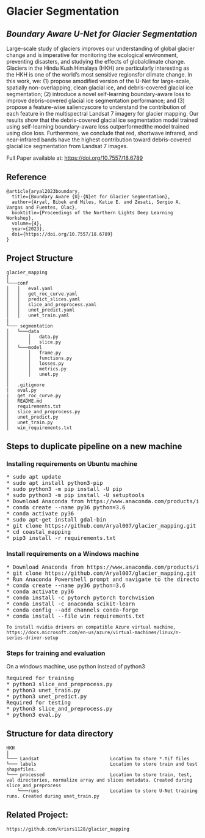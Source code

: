 # Glacier Segmentation
## _Boundary Aware U-Net for Glacier Segmentation_

Large-scale  study  of  glaciers  improves  our  understanding  of  global  glacier  change  and  is  imperative for monitoring the ecological environment, preventing disasters, and studying the effects of globalclimate  change.  Glaciers  in  the  Hindu  Kush  Himalaya  (HKH)  are  particularly  interesting  as  the HKH  is  one  of  the  world’s  most  sensitive  regionsfor climate change.  In this work, we:  (1) propose amodified version of the U-Net for large-scale, spatially non-overlapping, clean glacial ice, and debris-covered  glacial  ice  segmentation;   (2)  introduce  a  novel  self-learning  boundary-aware  loss  to  improve debris-covered glacial ice segmentation performance;  and (3) propose a feature-wise saliencyscore  to  understand  the  contribution  of  each  feature  in  the  multispectral  Landsat  7  imagery  for  glacier mapping.  Our results show that the debris-covered glacial ice segmentation model trained using self-learning boundary-aware loss outperformedthe model trained using dice loss.  Furthermore, we  conclude  that  red,  shortwave  infrared,  and  near-infrared  bands  have  the  highest  contribution  toward debris-covered glacial ice segmentation from  Landsat 7 images.

Full Paper available at: https://doi.org/10.7557/18.6789

## Reference

```
@article{aryal2023boundary,
  title={Boundary Aware {U}-{N}et for Glacier Segmentation},
  author={Aryal, Bibek and Miles, Katie E. and Zesati, Sergio A. Vargas and Fuentes, Olac},
  booktitle={Proceedings of the Northern Lights Deep Learning Workshop},
  volume={4},
  year={2023},
  doi={https://doi.org/10.7557/18.6789}
}
```

## Project Structure
```
glacier_mapping
│
└───conf
│   │   eval.yaml
│   │   get_roc_curve.yaml
│   │   predict_slices.yaml
│   │   slice_and_preprocess.yaml
│   │   unet_predict.yaml
│   │   unet_train.yaml
|
└─── segmentation
│   └───data
│       │   data.py
│       │   slice.py
│   └───model
│       │   frame.py
│       │   functions.py
│       │   losses.py
│       │   metrics.py
│       │   unet.py  
│   
│   .gitignore
|   eval.py
|   get_roc_curve.py
│   README.md
│   requirements.txt
│   slice_and_preprocess.py
│   unet_predict.py
│   unet_train.py
│   win_requirements.txt
```

## Steps to duplicate pipeline on a new machine

### Installing requirements on Ubuntu machine
<pre>
* sudo apt update                                                   Install python pip, setuptools
* sudo apt install python3-pip
* sudo python3 -m pip install -U pip
* sudo python3 -m pip install -U setuptools
* Download Anaconda from https://www.anaconda.com/products/individual
* conda create --name py36 python=3.6                               Create a new Anaconda environment for python 3.6
* conda activate py36
* sudo apt-get install gdal-bin
* git clone https://github.com/Aryal007/glacier_mapping.git        Clone Repository
* cd coastal_mapping                                                Change directory to coastal mapping
* pip3 install -r requirements.txt                                  Install all the necessary requirements
</pre>

### Install requirements on a Windows machine
<pre>
* Download Anaconda from https://www.anaconda.com/products/individual
* git clone https://github.com/Aryal007/glacier_mapping.git         Clone Repository
* Run Anaconda Powershell prompt and navigate to the directory
* conda create --name py36 python=3.6                               Create a new Anaconda environment for python 3.6
* conda activate py36
* conda install -c pytorch pytorch torchvision
* conda install -c anaconda scikit-learn
* conda config --add channels conda-forge
* conda install --file win_requirements.txt 
</pre>

```
To install nvidia drivers on compatible Azure virtual machine, 
https://docs.microsoft.com/en-us/azure/virtual-machines/linux/n-series-driver-setup
```

### Steps for training and evaluation
On a windows machine, use python instead of python3
<pre>
Required for training
* python3 slice_and_preprocess.py                                   Create slices, configuration: conf/slice.yaml
* python3 unet_train.py                                             Train model, configuration: conf/train.yaml
* python3 unet_predict.py                                           Generate masks for new image, configuration: conf/predict.yaml
Required for testing
* python3 slice_and_preprocess.py                                   Create slices, configuration: conf/slice.yaml
* python3 eval.py                                                   Generate region based evaluation csv file, configuration: conf/eval.yaml
</pre>

## Structure for data directory
```
HKH
│
└─── Landsat                          Location to store *.tif files
└─── labels                           Location to store train and test shapefiles.
└─── processed                        Location to store train, test, val directories, normalize array and slices metadata. Created during slice_and_preprocess
    └───runs                          Location to store U-Net training runs. Created during unet_train.py
```

## Related Project: 
```
https://github.com/krisrs1128/glacier_mapping
```
